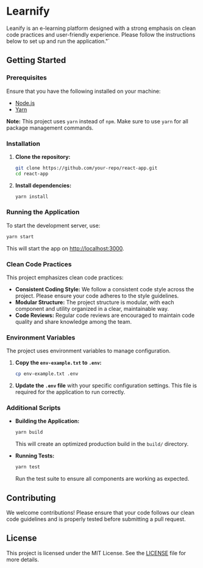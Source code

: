 
# Learnify

Leanify is an e-learning platform designed with a strong emphasis on clean code practices and user-friendly experience. Please follow the instructions below to set up and run the application."`

## Getting Started

### Prerequisites

Ensure that you have the following installed on your machine:

- [Node.js](https://nodejs.org/)
- [Yarn](https://yarnpkg.com/)

**Note:** This project uses `yarn` instead of `npm`. Make sure to use `yarn` for all package management commands.

### Installation

1. **Clone the repository:**

    ```bash
    git clone https://github.com/your-repo/react-app.git
    cd react-app
    ```

2. **Install dependencies:**

    ```bash
    yarn install
    ```

### Running the Application

To start the development server, use:

```bash
yarn start
```

This will start the app on [http://localhost:3000](http://localhost:3000).

### Clean Code Practices

This project emphasizes clean code practices:

- **Consistent Coding Style:** We follow a consistent code style across the project. Please ensure your code adheres to the style guidelines.
- **Modular Structure:** The project structure is modular, with each component and utility organized in a clear, maintainable way.
- **Code Reviews:** Regular code reviews are encouraged to maintain code quality and share knowledge among the team.

### Environment Variables

The project uses environment variables to manage configuration. 

1. **Copy the `env-example.txt` to `.env`:**

    ```bash
    cp env-example.txt .env
    ```

2. **Update the `.env` file** with your specific configuration settings. This file is required for the application to run correctly.

### Additional Scripts

- **Building the Application:**

    ```bash
    yarn build
    ```

    This will create an optimized production build in the `build/` directory.

- **Running Tests:**

    ```bash
    yarn test
    ```

    Run the test suite to ensure all components are working as expected.

## Contributing

We welcome contributions! Please ensure that your code follows our clean code guidelines and is properly tested before submitting a pull request.

## License

This project is licensed under the MIT License. See the [LICENSE](LICENSE) file for more details.
